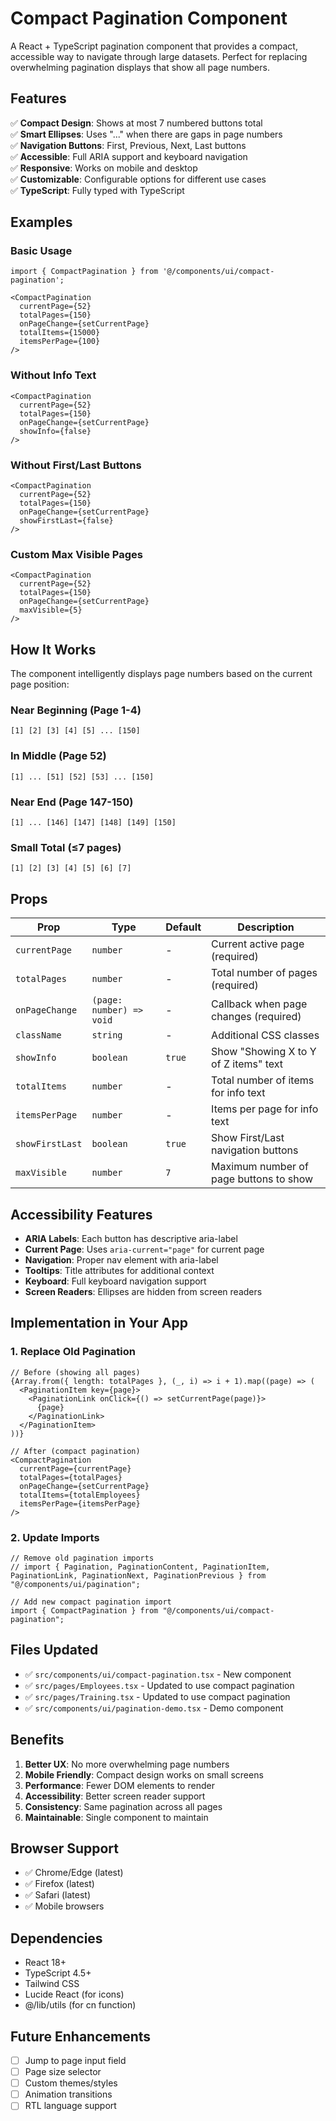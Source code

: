# Compact Pagination Component

A React + TypeScript pagination component that provides a compact, accessible way to navigate through large datasets. Perfect for replacing overwhelming pagination displays that show all page numbers.

## Features

✅ **Compact Design**: Shows at most 7 numbered buttons total  
✅ **Smart Ellipses**: Uses "..." when there are gaps in page numbers  
✅ **Navigation Buttons**: First, Previous, Next, Last buttons  
✅ **Accessible**: Full ARIA support and keyboard navigation  
✅ **Responsive**: Works on mobile and desktop  
✅ **Customizable**: Configurable options for different use cases  
✅ **TypeScript**: Fully typed with TypeScript  

## Examples

### Basic Usage
```tsx
import { CompactPagination } from '@/components/ui/compact-pagination';

<CompactPagination
  currentPage={52}
  totalPages={150}
  onPageChange={setCurrentPage}
  totalItems={15000}
  itemsPerPage={100}
/>
```

### Without Info Text
```tsx
<CompactPagination
  currentPage={52}
  totalPages={150}
  onPageChange={setCurrentPage}
  showInfo={false}
/>
```

### Without First/Last Buttons
```tsx
<CompactPagination
  currentPage={52}
  totalPages={150}
  onPageChange={setCurrentPage}
  showFirstLast={false}
/>
```

### Custom Max Visible Pages
```tsx
<CompactPagination
  currentPage={52}
  totalPages={150}
  onPageChange={setCurrentPage}
  maxVisible={5}
/>
```

## How It Works

The component intelligently displays page numbers based on the current page position:

### Near Beginning (Page 1-4)
```
[1] [2] [3] [4] [5] ... [150]
```

### In Middle (Page 52)
```
[1] ... [51] [52] [53] ... [150]
```

### Near End (Page 147-150)
```
[1] ... [146] [147] [148] [149] [150]
```

### Small Total (≤7 pages)
```
[1] [2] [3] [4] [5] [6] [7]
```

## Props

| Prop | Type | Default | Description |
|------|------|---------|-------------|
| `currentPage` | `number` | - | Current active page (required) |
| `totalPages` | `number` | - | Total number of pages (required) |
| `onPageChange` | `(page: number) => void` | - | Callback when page changes (required) |
| `className` | `string` | - | Additional CSS classes |
| `showInfo` | `boolean` | `true` | Show "Showing X to Y of Z items" text |
| `totalItems` | `number` | - | Total number of items for info text |
| `itemsPerPage` | `number` | - | Items per page for info text |
| `showFirstLast` | `boolean` | `true` | Show First/Last navigation buttons |
| `maxVisible` | `number` | `7` | Maximum number of page buttons to show |

## Accessibility Features

- **ARIA Labels**: Each button has descriptive aria-label
- **Current Page**: Uses `aria-current="page"` for current page
- **Navigation**: Proper nav element with aria-label
- **Tooltips**: Title attributes for additional context
- **Keyboard**: Full keyboard navigation support
- **Screen Readers**: Ellipses are hidden from screen readers

## Implementation in Your App

### 1. Replace Old Pagination
```tsx
// Before (showing all pages)
{Array.from({ length: totalPages }, (_, i) => i + 1).map((page) => (
  <PaginationItem key={page}>
    <PaginationLink onClick={() => setCurrentPage(page)}>
      {page}
    </PaginationLink>
  </PaginationItem>
))}

// After (compact pagination)
<CompactPagination
  currentPage={currentPage}
  totalPages={totalPages}
  onPageChange={setCurrentPage}
  totalItems={totalEmployees}
  itemsPerPage={itemsPerPage}
/>
```

### 2. Update Imports
```tsx
// Remove old pagination imports
// import { Pagination, PaginationContent, PaginationItem, PaginationLink, PaginationNext, PaginationPrevious } from "@/components/ui/pagination";

// Add new compact pagination import
import { CompactPagination } from "@/components/ui/compact-pagination";
```

## Files Updated

- ✅ `src/components/ui/compact-pagination.tsx` - New component
- ✅ `src/pages/Employees.tsx` - Updated to use compact pagination
- ✅ `src/pages/Training.tsx` - Updated to use compact pagination
- ✅ `src/components/ui/pagination-demo.tsx` - Demo component

## Benefits

1. **Better UX**: No more overwhelming page numbers
2. **Mobile Friendly**: Compact design works on small screens
3. **Performance**: Fewer DOM elements to render
4. **Accessibility**: Better screen reader support
5. **Consistency**: Same pagination across all pages
6. **Maintainable**: Single component to maintain

## Browser Support

- ✅ Chrome/Edge (latest)
- ✅ Firefox (latest)
- ✅ Safari (latest)
- ✅ Mobile browsers

## Dependencies

- React 18+
- TypeScript 4.5+
- Tailwind CSS
- Lucide React (for icons)
- @/lib/utils (for cn function)

## Future Enhancements

- [ ] Jump to page input field
- [ ] Page size selector
- [ ] Custom themes/styles
- [ ] Animation transitions
- [ ] RTL language support
